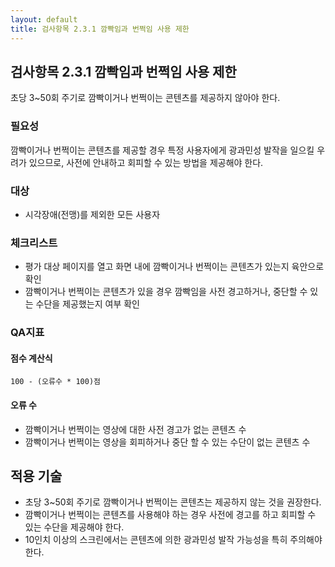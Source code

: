 ```yaml
---
layout: default
title: 검사항목 2.3.1 깜빡임과 번쩍임 사용 제한
---
```


## 검사항목 2.3.1 깜빡임과 번쩍임 사용 제한
초당 3~50회 주기로 깜빡이거나 번쩍이는 콘텐츠를 제공하지 않아야 한다.

### 필요성
깜빡이거나 번쩍이는 콘텐츠를 제공할 경우 특정 사용자에게 광과민성 발작을 일으킬 우려가 있으므로, 사전에 안내하고 회피할 수 있는 방법을 제공해야 한다.

### 대상
* 시각장애(전맹)를 제외한 모든 사용자

### 체크리스트
* 평가 대상 페이지를 열고 화면 내에 깜빡이거나 번쩍이는 콘텐츠가 있는지 육안으로 확인
* 깜빡이거나 번쩍이는 콘텐츠가 있을 경우 깜빡임을 사전 경고하거나, 중단할 수 있는 수단을 제공했는지 여부 확인

### QA지표
#### 점수 계산식
```
100 - (오류수 * 100)점
```

#### 오류 수
* 깜빡이거나 번쩍이는 영상에 대한 사전 경고가 없는 콘텐츠 수
* 깜빡이거나 번쩍이는 영상을 회피하거나 중단 할 수 있는 수단이 없는 콘텐츠 수


## 적용 기술
* 초당 3~50회 주기로 깜빡이거나 번쩍이는 콘텐츠는 제공하지 않는 것을 권장한다.
* 깜빡이거나 번쩍이는 콘텐츠를 사용해야 하는 경우 사전에 경고를 하고 회피할 수 있는 수단을 제공해야 한다.
* 10인치 이상의 스크린에서는 콘텐츠에 의한 광과민성 발작 가능성을 특히 주의해야 한다.
